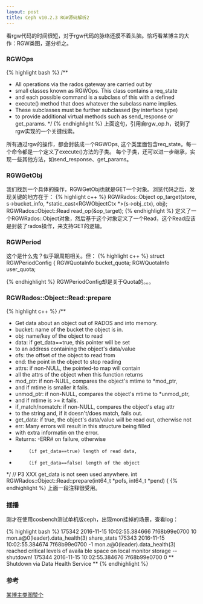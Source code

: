 ```yaml
---
layout: post
title: Ceph v10.2.3 RGW源码解析2
---
```


看rgw代码的时间很短，对于rgw代码的脉络还摸不着头脑。恰巧看某博主的大作：RGW类图，遂分析之。

### RGWOps
{% highlight bash %}
/**
 * All operations via the rados gateway are carried out by
 * small classes known as RGWOps. This class contains a req_state
 * and each possible command is a subclass of this with a defined
 * execute() method that does whatever the subclass name implies.
 * These subclasses must be further subclassed (by interface type)
 * to provide additional virtual methods such as send_response or get_params.
 */
{% endhighlight %}
上面这句，引用自rgw_op.h，说到了rgw实现的一个关键线索。

所有通过rgw的操作，都会封装成一个RGWOps, 这个类里面包含req_state。每一个命令都是一个定义了execute()方法的子类。
每个子类，还可以进一步继承，实现一些其他方法，如send_response、get_params。

### RGWGetObj
我们找到一个具体的操作，RGWGetObj也就是GET一个对象。浏览代码之后，发现关键的地方在于：
{% highlight c++ %}
  RGWRados::Object op_target(store, s->bucket_info, *static_cast<RGWObjectCtx *>(s->obj_ctx), obj);
  RGWRados::Object::Read read_op(&op_target);
{% endhighlight %}
定义了一个RGWRados::Object对象，然后基于这个对象定义了一个Read，这个Read应该是封装了rados操作，来支持GET的逻辑。

### RGWPeriod
这个是什么鬼？似乎跟周期相关。但：
{% highlight c++ %}
struct RGWPeriodConfig
{
  RGWQuotaInfo bucket_quota;
  RGWQuotaInfo user_quota;

{% endhighlight %}
RGWPeriodConfig却是关于Quota的。。。

### RGWRados::Object::Read::prepare 
{% highlight c++ %}
/**
 * Get data about an object out of RADOS and into memory.
 * bucket: name of the bucket the object is in.
 * obj: name/key of the object to read
 * data: if get_data==true, this pointer will be set
 *    to an address containing the object's data/value
 * ofs: the offset of the object to read from
 * end: the point in the object to stop reading
 * attrs: if non-NULL, the pointed-to map will contain
 *    all the attrs of the object when this function returns
 * mod_ptr: if non-NULL, compares the object's mtime to *mod_ptr,
 *    and if mtime is smaller it fails.
 * unmod_ptr: if non-NULL, compares the object's mtime to *unmod_ptr,
 *    and if mtime is >= it fails.
 * if_match/nomatch: if non-NULL, compares the object's etag attr
 *    to the string and, if it doesn't/does match, fails out.
 * get_data: if true, the object's data/value will be read out, otherwise not
 * err: Many errors will result in this structure being filled
 *    with extra informatin on the error.
 * Returns: -ERR# on failure, otherwise
 *          (if get_data==true) length of read data,
 *          (if get_data==false) length of the object
 */
// P3 XXX get_data is not seen used anywhere.
int RGWRados::Object::Read::prepare(int64_t *pofs, int64_t *pend)
{
{% endhighlight %}
上面一段注释很受用。

### 插播
刚才在使用cosbench测试单机版ceph，出现mon挂掉的场景，查看log：

{% highlight bash %}
175342 2016-11-15 10:02:55.384666 7f68b99e0700 10 mon.a@0(leader).data_health(3) share_stats
175343 2016-11-15 10:02:55.384674 7f68b99e0700 -1 mon.a@0(leader).data_health(3) reached critical levels of availa       ble space on local monitor storage -- shutdown!
175344 2016-11-15 10:02:55.384676 7f68b99e0700  0 ** Shutdown via Data Health Service **
{% endhighlight %}


### 参考

[某博主类图赞个](http://img.blog.csdn.net/20161109100532308?watermark/2/text/aHR0cDovL2Jsb2cuY3Nkbi5uZXQv/font/5a6L5L2T/fontsize/400/fill/I0JBQkFCMA==/dissolve/70/gravity/Center)
